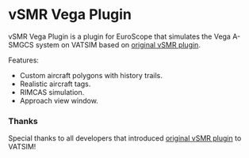 # vSMR Vega Plugin

vSMR Vega Plugin is a plugin for EuroScope that simulates the Vega A-SMGCS system on VATSIM based on [original vSMR plugin](https://github.com/pierr3/vSMR).

Features:
* Custom aircraft polygons with history trails.
* Realistic aircraft tags.
* RIMCAS simulation.
* Approach view window.

### Thanks

Special thanks to all developers that introduced [original vSMR plugin](https://github.com/pierr3/vSMR) to VATSIM!

